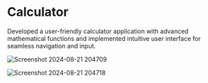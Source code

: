 # Calculator
Developed a user-friendly calculator application with advanced mathematical functions and implemented intuitive user interface for seamless navigation and input.


![Screenshot 2024-08-21 204709](https://github.com/user-attachments/assets/40750660-8040-4972-9dc2-2c7fa6784c2a)

![Screenshot 2024-08-21 204718](https://github.com/user-attachments/assets/3aeac936-74ec-4453-92d4-6790956bd656)
